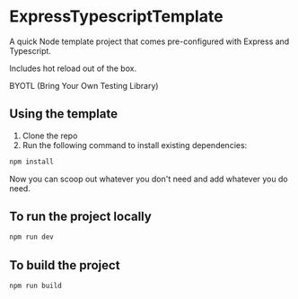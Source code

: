 # ExpressTypescriptTemplate

A quick Node template project that comes pre-configured with Express and Typescript.

Includes hot reload out of the box.

BYOTL (Bring Your Own Testing Library)

## Using the template

1. Clone the repo
2. Run the following command to install existing dependencies:

```bash
npm install
```

Now you can scoop out whatever you don't need and add whatever you do need.

## To run the project locally

```bash
npm run dev
```

## To build the project

```bash
npm run build
```
